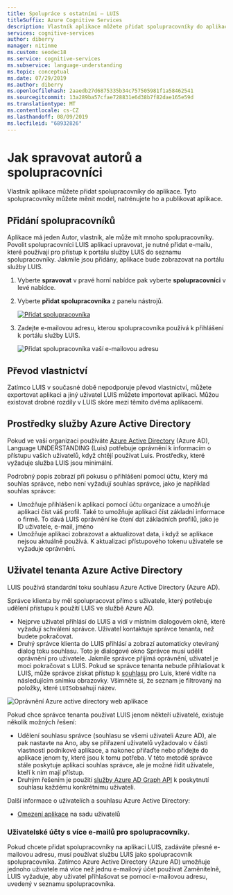 ```yaml
---
title: Spolupráce s ostatními – LUIS
titleSuffix: Azure Cognitive Services
description: Vlastník aplikace můžete přidat spolupracovníky do aplikace. Tyto spolupracovníky můžete měnit model, natrénujete ho a publikovat aplikace.
services: cognitive-services
author: diberry
manager: nitinme
ms.custom: seodec18
ms.service: cognitive-services
ms.subservice: language-understanding
ms.topic: conceptual
ms.date: 07/29/2019
ms.author: diberry
ms.openlocfilehash: 2aaedb27d6875335b34c757505981f1a58462541
ms.sourcegitcommit: 13a289ba57cfae728831e6d38b7f82dae165e59d
ms.translationtype: MT
ms.contentlocale: cs-CZ
ms.lasthandoff: 08/09/2019
ms.locfileid: "68932826"
---
```

# <a name="how-to-manage-authors-and-collaborators"></a>Jak spravovat autorů a spolupracovníci 

Vlastník aplikace můžete přidat spolupracovníky do aplikace. Tyto spolupracovníky můžete měnit model, natrénujete ho a publikovat aplikace. 

<a name="owner-and-collaborators"></a>

## <a name="add-collaborator"></a>Přidání spolupracovníků

Aplikace má jeden Autor, vlastník, ale může mít mnoho spolupracovníky. Povolit spolupracovníci LUIS aplikaci upravovat, je nutné přidat e-mailu, které používají pro přístup k portálu služby LUIS do seznamu spolupracovníky. Jakmile jsou přidány, aplikace bude zobrazovat na portálu služby LUIS.

1. Vyberte **spravovat** v pravé horní nabídce pak vyberte **spolupracovníci** v levé nabídce.

2. Vyberte **přidat spolupracovníka** z panelu nástrojů.

    [![Přidat spolupracovníka](./media/luis-how-to-collaborate/add-collaborator.png "přidat spolupracovníka")](./media/luis-how-to-collaborate/add-collaborator.png#lightbox)

3. Zadejte e-mailovou adresu, kterou spolupracovníka používá k přihlášení k portálu služby LUIS.

    ![Přidat spolupracovníka vaší e-mailovou adresu](./media/luis-how-to-collaborate/add-collaborator-pop-up.png)

## <a name="transfer-of-ownership"></a>Převod vlastnictví

Zatímco LUIS v současné době nepodporuje převod vlastnictví, můžete exportovat aplikaci a jiný uživatel LUIS můžete importovat aplikaci. Můžou existovat drobné rozdíly v LUIS skóre mezi těmito dvěma aplikacemi. 

## <a name="azure-active-directory-resources"></a>Prostředky služby Azure Active Directory

Pokud ve vaší organizaci používáte [Azure Active Directory](https://docs.microsoft.com/azure/active-directory/) (Azure AD), Language UNDERSTANDING (Luis) potřebuje oprávnění k informacím o přístupu vašich uživatelů, když chtějí používat Luis. Prostředky, které vyžaduje služba LUIS jsou minimální. 

Podrobný popis zobrazí při pokusu o přihlášení pomocí účtu, který má souhlas správce, nebo není vyžadují souhlas správce, jako je například souhlas správce:

* Umožňuje přihlášení k aplikaci pomocí účtu organizace a umožňuje aplikaci číst váš profil. Také to umožňuje aplikaci číst základní informace o firmě. To dává LUIS oprávnění ke čtení dat základních profilů, jako je ID uživatele, e-mail, jméno
* Umožňuje aplikaci zobrazovat a aktualizovat data, i když se aplikace nejsou aktuálně používá. K aktualizaci přístupového tokenu uživatele se vyžaduje oprávnění.


## <a name="azure-active-directory-tenant-user"></a>Uživatel tenanta Azure Active Directory

LUIS používá standardní toku souhlasu Azure Active Directory (Azure AD). 

Správce klienta by měl spolupracovat přímo s uživatele, který potřebuje udělení přístupu k použití LUIS ve službě Azure AD. 

* Nejprve uživatel přihlásí do LUIS a vidí v místním dialogovém okně, které vyžadují schválení správce. Uživatel kontaktuje správce tenanta, než budete pokračovat. 
* Druhý správce klienta do LUIS přihlásí a zobrazí automaticky otevíraný dialog toku souhlasu. Toto je dialogové okno Správce musí udělit oprávnění pro uživatele. Jakmile správce přijímá oprávnění, uživatel je moci pokračovat s LUIS. Pokud se správce tenanta nebude přihlašovat k LUIS, může správce získat přístup k [souhlasu](https://account.activedirectory.windowsazure.com/r#/applications) pro Luis, které vidíte na následujícím snímku obrazovky. Všimněte si, že seznam je filtrovaný na položky, které `LUIS`obsahují název.

![Oprávnění Azure active directory web aplikace](./media/luis-how-to-collaborate/tenant-permissions.png)

Pokud chce správce tenanta používat LUIS jenom někteří uživatelé, existuje několik možných řešení:
* Udělení souhlasu správce (souhlasu se všemi uživateli Azure AD), ale pak nastavte na Ano, aby se přiřazení uživatelů vyžadovalo v části vlastnosti podnikové aplikace, a nakonec přiřaďte nebo přidejte do aplikace jenom ty, které jsou k tomu potřeba. V této metodě správce stále poskytuje aplikaci souhlas správce, ale je možné řídit uživatele, kteří k nim mají přístup.
* Druhým řešením je použití [služby Azure AD Graph API](https://docs.microsoft.com/graph/azuread-identity-access-management-concept-overview) k poskytnutí souhlasu každému konkrétnímu uživateli. 

Další informace o uživatelích a souhlasu Azure Active Directory: 
* [Omezení aplikace](../../active-directory/develop/howto-restrict-your-app-to-a-set-of-users.md) na sadu uživatelů

### <a name="user-accounts-with-multiple-emails-for-collaborators"></a>Uživatelské účty s více e-mailů pro spolupracovníky.

Pokud chcete přidat spolupracovníky na aplikaci LUIS, zadáváte přesné e-mailovou adresu, musí používat službu LUIS jako spolupracovník spolupracovníka. Zatímco Azure Active Directory (Azure AD) umožňuje jednoho uživatele má více než jednu e-mailový účet používat Zaměnitelně, LUIS vyžaduje, aby uživatel přihlašovat se pomocí e-mailovou adresu, uvedený v seznamu spolupracovníka.

